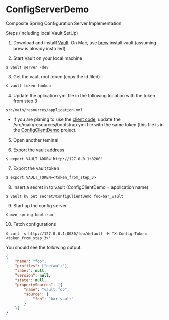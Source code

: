 # ConfigServerDemo
Composite Spring Configuration Server Implementation


Steps (including local Vault SetUp)

1. Download and install [Vault](https://www.vaultproject.io/). On Mac, use [brew](https://brew.sh/) install vault (assuming brew is already installed).

2. Start Vault on your local machine
```
$ vault server -dev
```

3. Get the vault root token (copy the id filed)
```
$ vault token lookup
```
4. Update the aplication yml file in the following location with the token from step 3
```
src/main/resources/application.yml
```
+ If you are planing to use the [client code](https://github.com/nalinda6963/ConfigClientDemo), update the /src/main/resources/bootstrap.yml file with the same token (this file is in the [ConfigClientDemo](https://github.com/nalinda6963/ConfigClientDemo) project.

5. Open another teminal

6. Export the vault address 
```
$ export VAULT_ADDR='http://127.0.0.1:8200'
```

7. Export the vault token
```
$ export VAULT_TOKEN=<token_from_step_3>
```

8. Insert a secret in to vault (ConfigClientDemo = application name)
```
$ vault kv put secret/ConfigClientDemo foo=bar_vault
```

9. Start up the config server 
```
$ mvn spring-boot:run
```

10. Fetch configurations
```
$ curl -s http://127.0.0.1:8080/foo/default -H "X-Config-Token: <token_from_step_3>"
```

You should see the following output.
```json
{
	"name": "foo",
	"profiles": ["default"],
	"label": null,
	"version": null,
	"state": null,
	"propertySources": [{
		"name": "vault:foo",
		"source": {
			"foo": "bar_vault"
		}
	}]
}
```

